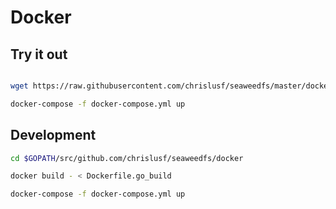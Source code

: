 # Docker


## Try it out

```bash

wget https://raw.githubusercontent.com/chrislusf/seaweedfs/master/docker/docker-compose.yml

docker-compose -f docker-compose.yml up

```

## Development

```bash
cd $GOPATH/src/github.com/chrislusf/seaweedfs/docker

docker build - < Dockerfile.go_build

docker-compose -f docker-compose.yml up

```
